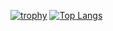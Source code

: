 [![trophy](https://github-profile-trophy.vercel.app/?username=Happyrobot33&theme=radical&no-frame=true&no-bg=true&column=7)](https://github.com/ryo-ma/github-profile-trophy)
[![Top Langs](https://github-readme-stats-git-masterrstaa-rickstaa.vercel.app/api/top-langs/?username=Happyrobot33&layout=compact&theme=dark&hide_border=true)](https://github.com/anuraghazra/github-readme-stats)
<!--
<div align="center">
  <br/>
  <a href="https://github.com/Happyrobot33/Happyrobot33/blame/main/demo.svg">
  <img alt="Click to see the source" height="100%" src="demo.svg" width="100%" style="position: absolute"/>
  </a>
  <br/>
</div>

<!--
**Happyrobot33/Happyrobot33** is a ✨ _special_ ✨ repository because its `README.md` (this file) appears on your GitHub profile.

Here are some ideas to get you started:

- 🔭 I’m currently working on ...
- 🌱 I’m currently learning ...
- 👯 I’m looking to collaborate on ...
- 🤔 I’m looking for help with ...
- 💬 Ask me about ...
- 📫 How to reach me: ...
- 😄 Pronouns: ...
- ⚡ Fun fact: ...
-->

